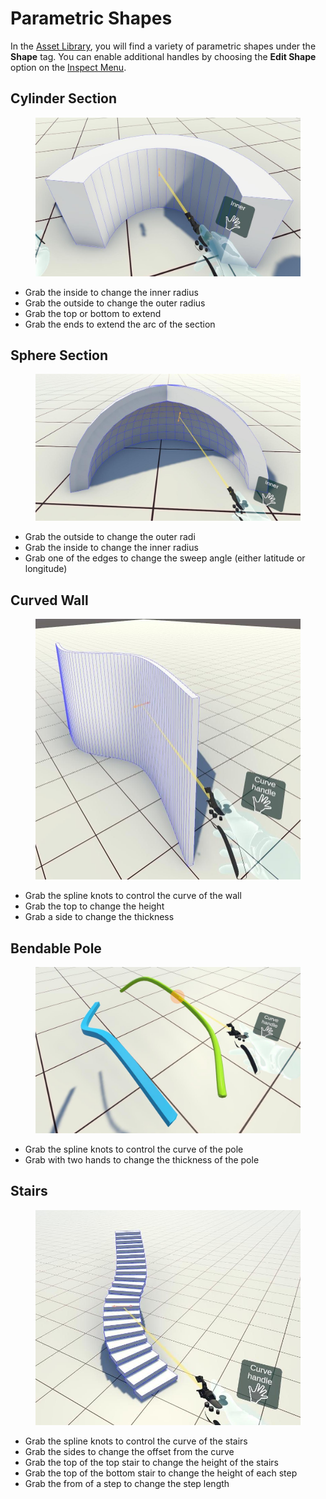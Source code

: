 # Parametric Shapes

In the [Asset Library](../basics/asset-library.md), you will find a variety of parametric shapes under the **Shape** tag. You can enable additional handles by choosing the **Edit Shape** option on the [Inspect Menu](broken-reference).

## Cylinder Section

<figure><img src="../.gitbook/assets/DUMMY 2023-02-14 21-13-28.jpg" alt=""><figcaption></figcaption></figure>

* Grab the inside to change the inner radius
* Grab the outside to change the outer radius
* Grab the top or bottom to extend
* Grab the ends to extend the arc of the section

## Sphere Section

<figure><img src="../.gitbook/assets/DUMMY 2023-02-14 21-17-09.jpg" alt=""><figcaption></figcaption></figure>

* Grab the outside to change the outer radi
* Grab the inside to change the inner radius
* Grab one of the edges to change the sweep angle (either latitude or longitude)

## Curved Wall

<figure><img src="../.gitbook/assets/DUMMY 2023-02-14 21-20-44.jpg" alt=""><figcaption></figcaption></figure>

* Grab the spline knots to control the curve of the wall
* Grab the top to change the height
* Grab a side to change the thickness

## Bendable Pole

<figure><img src="../.gitbook/assets/DUMMY 2023-02-14 21-23-41.jpg" alt=""><figcaption></figcaption></figure>

* Grab the spline knots to control the curve of the pole
* Grab with two hands to change the thickness of the pole&#x20;

## Stairs

<figure><img src="../.gitbook/assets/DUMMY 2023-02-14 21-21-51.jpg" alt=""><figcaption></figcaption></figure>

* Grab the spline knots to control the curve of the stairs
* Grab the sides to change the offset from the curve
* Grab the top of the top stair to change the height of the stairs
* Grab the top of the bottom stair to change the height of each step
* Grab the from of a step to change the step length

